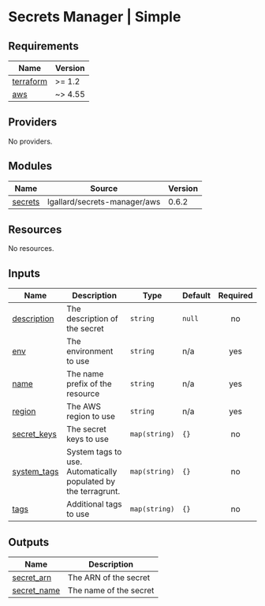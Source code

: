 # Secrets Manager | Simple

<!-- BEGINNING OF PRE-COMMIT-TERRAFORM DOCS HOOK -->
## Requirements

| Name | Version |
|------|---------|
| <a name="requirement_terraform"></a> [terraform](#requirement\_terraform) | >= 1.2 |
| <a name="requirement_aws"></a> [aws](#requirement\_aws) | ~> 4.55 |

## Providers

No providers.

## Modules

| Name | Source | Version |
|------|--------|---------|
| <a name="module_secrets"></a> [secrets](#module\_secrets) | lgallard/secrets-manager/aws | 0.6.2 |

## Resources

No resources.

## Inputs

| Name | Description | Type | Default | Required |
|------|-------------|------|---------|:--------:|
| <a name="input_description"></a> [description](#input\_description) | The description of the secret | `string` | `null` | no |
| <a name="input_env"></a> [env](#input\_env) | The environment to use | `string` | n/a | yes |
| <a name="input_name"></a> [name](#input\_name) | The name prefix of the resource | `string` | n/a | yes |
| <a name="input_region"></a> [region](#input\_region) | The AWS region to use | `string` | n/a | yes |
| <a name="input_secret_keys"></a> [secret\_keys](#input\_secret\_keys) | The secret keys to use | `map(string)` | `{}` | no |
| <a name="input_system_tags"></a> [system\_tags](#input\_system\_tags) | System tags to use. Automatically populated by the terragrunt. | `map(string)` | `{}` | no |
| <a name="input_tags"></a> [tags](#input\_tags) | Additional tags to use | `map(string)` | `{}` | no |

## Outputs

| Name | Description |
|------|-------------|
| <a name="output_secret_arn"></a> [secret\_arn](#output\_secret\_arn) | The ARN of the secret |
| <a name="output_secret_name"></a> [secret\_name](#output\_secret\_name) | The name of the secret |
<!-- END OF PRE-COMMIT-TERRAFORM DOCS HOOK -->
